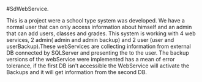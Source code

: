 #SdWebService.

  This is a project were a school type system was developed.
  We have a normal user that can only access information about himself and an admin that can add users, classes and grades.
  This system is working with 4 web services, 2 admin( admin and admin backup) and 2 user (user and userBackup).These webServices are collecting information from external DB connected by SQLServer and presenting the to the user.
  The backup versions of the webService were implemented has a mean of error tolerance, if the first DB isn't accessible the WebService will activate the Backups and it will get information from the second DB.
